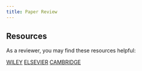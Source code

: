```yaml
---
title: Paper Review
---
```


## Resources

As a reviewer, you may find these resources helpful:

[WILEY](https://authorservices.wiley.com/Reviewers/journal-reviewers/how-to-perform-a-peer-review/step-by-step-guide-to-reviewing-a-manuscript.html)
[ELSEVIER](https://www.journals.elsevier.com/applied-soft-computing/news/tips-and-advice-when-you-review-a-scientific-paper)
[CAMBRIDGE](https://www.cambridge.org/core/services/aop-file-manager/file/5a1eb62e67f405260662a0df/Refreshed-Guide-Peer-Review-Journal.pdf)



